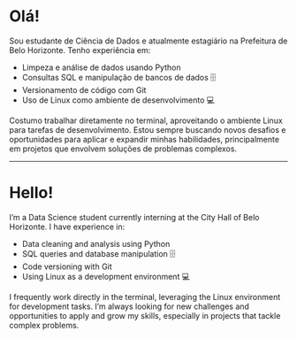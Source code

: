 # Olá!

Sou estudante de Ciência de Dados e atualmente estagiário na Prefeitura de Belo Horizonte. Tenho experiência em:

-   Limpeza e análise de dados usando Python
-   Consultas SQL e manipulação de bancos de dados 🗄️
-   Versionamento de código com Git
-   Uso de Linux como ambiente de desenvolvimento 💻

Costumo trabalhar diretamente no terminal, aproveitando o ambiente Linux para tarefas de desenvolvimento. Estou sempre buscando novos desafios e oportunidades para aplicar e expandir minhas habilidades, principalmente em projetos que envolvem soluções de problemas complexos.

----------

# Hello!

I’m a Data Science student currently interning at the City Hall of Belo Horizonte. I have experience in:

-   Data cleaning and analysis using Python
-   SQL queries and database manipulation 🗄️
-   Code versioning with Git
-   Using Linux as a development environment 💻

I frequently work directly in the terminal, leveraging the Linux environment for development tasks. I’m always looking for new challenges and opportunities to apply and grow my skills, especially in projects that tackle complex problems.

